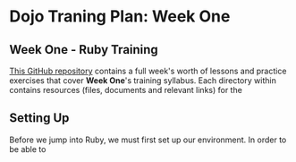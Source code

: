 # Dojo Traning Plan: Week One
## Week One - Ruby Training
[This GitHub repository]("https://github.com/IcaliaLabs/ruby-training") contains a full week's worth of lessons and practice exercises that cover **Week One**'s training syllabus. Each directory within contains resources (files, documents and relevant links) for the 

## Setting Up

Before we jump into Ruby, we must first set up our environment. In order to be able to 